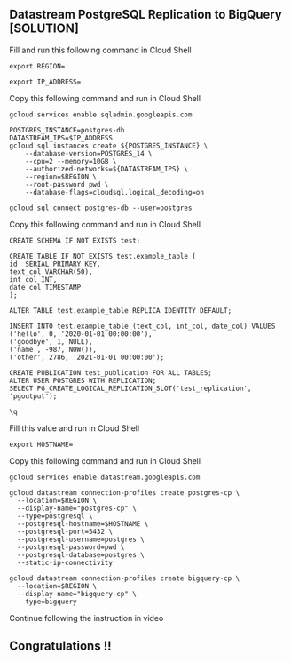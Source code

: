 ## Datastream PostgreSQL Replication to BigQuery [SOLUTION]

Fill and run this following command in Cloud Shell
```
export REGION=
```
```
export IP_ADDRESS=
```

Copy this following command and run in Cloud Shell
```
gcloud services enable sqladmin.googleapis.com

POSTGRES_INSTANCE=postgres-db
DATASTREAM_IPS=$IP_ADDRESS
gcloud sql instances create ${POSTGRES_INSTANCE} \
    --database-version=POSTGRES_14 \
    --cpu=2 --memory=10GB \
    --authorized-networks=${DATASTREAM_IPS} \
    --region=$REGION \
    --root-password pwd \
    --database-flags=cloudsql.logical_decoding=on

gcloud sql connect postgres-db --user=postgres
```

Copy this following command and run in Cloud Shell
```
CREATE SCHEMA IF NOT EXISTS test;

CREATE TABLE IF NOT EXISTS test.example_table (
id  SERIAL PRIMARY KEY,
text_col VARCHAR(50),
int_col INT,
date_col TIMESTAMP
);

ALTER TABLE test.example_table REPLICA IDENTITY DEFAULT; 

INSERT INTO test.example_table (text_col, int_col, date_col) VALUES
('hello', 0, '2020-01-01 00:00:00'),
('goodbye', 1, NULL),
('name', -987, NOW()),
('other', 2786, '2021-01-01 00:00:00');

CREATE PUBLICATION test_publication FOR ALL TABLES;
ALTER USER POSTGRES WITH REPLICATION;
SELECT PG_CREATE_LOGICAL_REPLICATION_SLOT('test_replication', 'pgoutput');

\q
```

Fill this value and run in Cloud Shell
```
export HOSTNAME=
```

Copy this following command and run in Cloud Shell
```
gcloud services enable datastream.googleapis.com

gcloud datastream connection-profiles create postgres-cp \
  --location=$REGION \
  --display-name="postgres-cp" \
  --type=postgresql \
  --postgresql-hostname=$HOSTNAME \
  --postgresql-port=5432 \
  --postgresql-username=postgres \
  --postgresql-password=pwd \
  --postgresql-database=postgres \
  --static-ip-connectivity

gcloud datastream connection-profiles create bigquery-cp \
  --location=$REGION \
  --display-name="bigquery-cp" \
  --type=bigquery
```

Continue following the instruction in video

## Congratulations !! 
